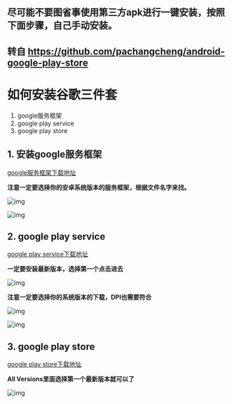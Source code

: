 ## 尽可能不要图省事使用第三方apk进行一键安装，按照下面步骤，自己手动安装。
## 转自 https://github.com/pachangcheng/android-google-play-store
# 如何安装谷歌三件套
1. google服务框架
2. google play service
3. google play store  

## 1. 安装google服务框架

[google服务框架下载地址](https://www.apkmirror.com/apk/google-inc/google-services-framework/)

**注意一定要选择你的安卓系统版本的服务框架，根据文件名字来找。**

![img](https://raw.githubusercontent.com/pachangcheng/android-google-play-store/master/google-play-framework-01.png)

![img](https://raw.githubusercontent.com/pachangcheng/android-google-play-store/master/google-play-framework-02.png)

## 2. google play service

[google play service下载地址](https://www.apkmirror.com/apk/google-inc/google-play-services/)

**一定要安装最新版本，选择第一个点击进去**

![img](https://raw.githubusercontent.com/pachangcheng/android-google-play-store/master/google-play-service-01.png)

**注意一定要选择你的系统版本的下载，DPI也需要符合**

![img](https://raw.githubusercontent.com/pachangcheng/android-google-play-store/master/google-play-service-02.png)

![img](https://raw.githubusercontent.com/pachangcheng/android-google-play-store/master/google-play-service-03.png)

## 3. google play store

[google play store下载地址](https://www.apkmirror.com/apk/google-inc/google-play-store/)

**All Versions里面选择第一个最新版本就可以了**

![img](https://raw.githubusercontent.com/pachangcheng/android-google-play-store/master/google-play-store-01.png)
